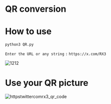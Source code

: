# QR conversion


# How to use
`python3 QR.py`

`Enter the URL or any string` `:` `https://x.com/RX3`


![1212](https://github.com/LeerBox/QR/assets/127865341/b341c75b-429d-4e5a-ab90-03a9baf2ebaa)


# Use your QR picture

![httpstwittercomrx3_qr_code](https://github.com/LeerBox/QR/assets/127865341/772e183a-ece8-43ff-bace-3c1ae81dbc89)
